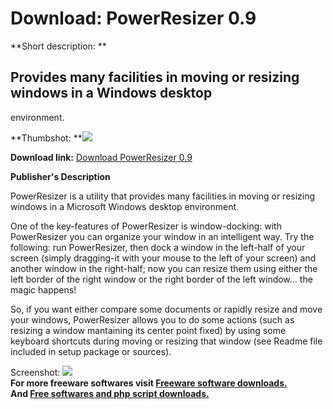 # Download: PowerResizer 0.9

**Short description: **

## Provides many facilities in moving or resizing windows in a Windows desktop
environment.

  
**Thumbshot: **![](http://www.freewarefiles.com/screenshot/pwrresizer09_md.jpg)   
  
**Download link:** [Download PowerResizer 0.9](http://freesoftwares.boysofts.com/PowerResizer_program_48882.html)  
  

**Publisher's Description**  
  

PowerResizer is a utility that provides many facilities in moving or resizing
windows in a Microsoft Windows desktop environment.

One of the key-features of PowerResizer is window-docking: with PowerResizer
you can organize your window in an intelligent way. Try the following: run
PowerResizer, then dock a window in the left-half of your screen (simply
dragging-it with your mouse to the left of your screen) and another window in
the right-half; now you can resize them using either the left border of the
right window or the right border of the left window... the magic happens!

So, if you want either compare some documents or rapidly resize and move your
windows, PowerResizer allows you to do some actions (such as resizing a window
mantaining its center point fixed) by using some keyboard shortcuts during
moving or resizing that window (see Readme file included in setup package or
sources).

  
  
Screenshot: ![](http://www.freewarefiles.com/screenshot/pwrresizer09.jpg)  
**For more freeware softwares visit [Freeware software downloads.](http://freesoftwares.boysofts.com/)**   
**And [Free softwares and php script downloads.](http://www.boysofts.com/)**

